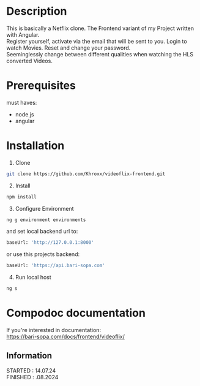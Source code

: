 # Description
This is basically a Netflix clone. The Frontend variant of my Project written with Angular. <br>
Register yourself, activate via the email that will be sent to you. Login to watch Movies. Reset and change your password. <br>
Seeminglessly change between different qualities when watching the HLS converted Videos. <br>


# Prerequisites
must haves: <br>
- node.js <br>
- angular <br>


# Installation
1. Clone
```bash
git clone https://github.com/Khroxx/videoflix-frontend.git
```
2. Install
```bash
npm install
```
3. Configure Environment
```bash
ng g environment environments
```
and set local backend url to:
```bash
baseUrl: 'http://127.0.0.1:8000'
```
or use this projects backend:
```bash
baseUrl: 'https://api.bari-sopa.com'
```

4. Run local host
```bash
ng s
```

# Compodoc documentation
If you're interested in documentation: <br>
https://bari-sopa.com/docs/frontend/videoflix/

## Information
STARTED : 14.07.24 <br>
FINISHED : .08.2024
